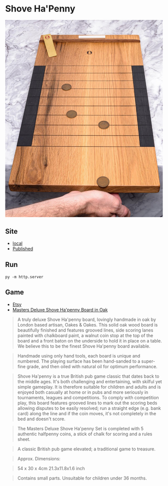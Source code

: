# Shove Ha'Penny

![Shove Ha'Penny](images/shovehapenny.jpg "Shove Ha'Penny")

## Site

- [local](http://localhost:8000/)
- [Published](https://alexhedley.github.io/REPONAME)

## Run

`py -m http.server`

## Game

- [Etsy](https://www.etsy.com/uk/listing/1030091210/shove-hapenny-number-twelve-featuring-5)
- [Masters Deluxe Shove Ha'penny Board in Oak](https://www.mastersofgames.com/cat/pub/masters-premium-hand-made-shove-hapenny-board.htm)

> A truly deluxe Shove Ha'penny board, lovingly handmade in oak by London based artisan, Oakes & Oakes. This solid oak wood board is beautifully finished and features grooved lines, side scoring lanes painted with chalkboard paint, a walnut coin stop at the top of the board and a front baton on the underside to hold it in place on a table. We believe this to be the finest Shove Ha'penny board available.

> Handmade using only hand tools, each board is unique and numbered. The playing surface has been hand-sanded to a super-fine grade, and then oiled with natural oil for optimum performance.

> Shove Ha'penny is a true British pub game classic that dates back to the middle ages. It's both challenging and entertaining, with skilful yet simple gameplay. It is therefore suitable for children and adults and is enjoyed both casually at home or in pubs and more seriously in tournaments, leagues and competitions. To comply with competition play, this board features grooved lines to mark out the scoring beds allowing disputes to be easily resolved; run a straight edge (e.g. bank card) along the line and if the coin moves, it's not completely in the bed and doesn't score.

> The Masters Deluxe Shove Ha'penny Set is completed with 5 authentic halfpenny coins, a stick of chalk for scoring and a rules sheet.

> A classic British pub game elevated; a traditional game to treasure.

> Approx. Dimensions:

> 54 x 30 x 4cm
> 21.3x11.8x1.6 inch

> Contains small parts. Unsuitable for children under 36 months.
